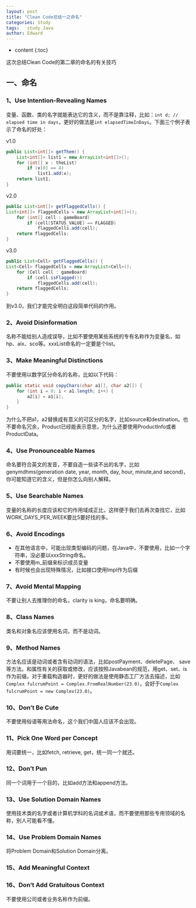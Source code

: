```yaml
---
layout: post
title: "Clean Code总结一之命名"
categories: Study
tags:   study Java
author: Edward
---
```


* content
{:toc}

这次总结Clean Code的第二章的命名的有关技巧





## 一、命名

### 1、Use Intention-Revealing Names

变量、函数、类的名字就能表达它的含义，而不是靠注释，比如：`int d; // elapsed time in days`，更好的做法是`int elapsedTimeInDays`。下面三个例子表示了命名的好处：

v1.0

```java
public List<int[]> getThem() {
    List<int[]> list1 = new ArrayList<int[]>();
    for (int[] x : theList)
        if (x[0] == 4)
            list1.add(x);
    return list1;
}
```

v2.0

```java
public List<int[]> getFlaggedCells() {
List<int[]> flaggedCells = new ArrayList<int[]>();
    for (int[] cell : gameBoard)
        if (cell[STATUS_VALUE] == FLAGGED)
            flaggedCells.add(cell);
    return flaggedCells;
}
```   

v3.0

```java
public List<Cell> getFlaggedCells() {
List<Cell> flaggedCells = new ArrayList<Cell>();
    for (Cell cell : gameBoard)
        if (cell.isFlagged())
            flaggedCells.add(cell);
    return flaggedCells;
}
``` 

到v3.0，我们才能完全明白这段简单代码的作用。

### 2、Avoid Disinformation

名称不能给别人造成误导，比如不要使用某些系统的专有名称作为变量名，如hp、aix、sco等。xxxList命名的一定要是个list。

### 3、Make Meaningful Distinctions

不要使用以数字区分命名的名称，比如以下代码：

```java
public static void copyChars(char a1[], char a2[]) {
    for (int i = 0; i < a1.length; i++) {
        a2[i] = a1[i];
    }
}
```

为什么不把a1，a2替换成有意义的可区分的名字，比如source和destination。也不要命名冗余，Product已经能表示意思，为什么还要使用ProductInfo或者ProductData。

### 4、Use Pronounceable Names

命名要符合英文的发音，不要自造一些读不出的名字，比如genymdhms(generation date, year, month, day, hour, minute,and second)，你可能知道它的含义，但是你怎么向别人解释。

### 5、Use Searchable Names

变量的名称的长度应该和它的作用域成正比，这样便于我们去再次查找它，比如WORK_DAYS_PER_WEEK要比5要好找的多。

### 6、Avoid Encodings

- 在其他语言中，可能出现类型编码的问题，在Java中，不要使用，比如一个字符串，没必要以xxxString命名。
- 不要使用m_前缀来标识成员变量
- 有时候也会出现特殊情况，比如接口使用Impl作为后缀

### 7、Avoid Mental Mapping

不要让别人去推理你的命名，clarity is king，命名要明确。

### 8、Class Names

类名和对象名应该使用名词，而不是动词。

### 9、Method Names

方法名应该是动词或者含有动词的语法，比如postPayment、deletePage、 save等方法。和属性有关的获取或修改，应该按照Javabean的规范，用get、set、is作为前缀。对于重载构造器时，更好的做法是使用静态工厂方法去描述，比如`Complex fulcrumPoint = Complex.FromRealNumber(23.0)`，会好于`Complex fulcrumPoint = new Complex(23.0)`。

### 10、Don’t Be Cute

不要使用俗语等用法命名，这个我们中国人应该不会出现。

### 11、Pick One Word per Concept

用词要统一，比如fetch, retrieve, get，统一同一个就还。

### 12、Don’t Pun

同一个词用于一个目的，比如add方法和append方法。

### 13、Use Solution Domain Names

使用技术类的名字或者计算机学科的名词或术语，而不要使用那些专用领域的名称，别人可能看不懂。

### 14、Use Problem Domain Names

将Problem Domain和Solution Domain分离。

### 15、Add Meaningful Context

### 16、Don’t Add Gratuitous Context

不要使用公司或者业务名称作为前缀。
